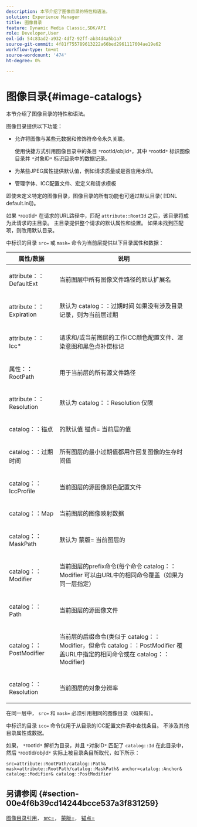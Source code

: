 ```yaml
---
description: 本节介绍了图像目录的特性和语法。
solution: Experience Manager
title: 图像目录
feature: Dynamic Media Classic,SDK/API
role: Developer,User
exl-id: 54c83ad2-a932-4df2-92ff-ab34d4a5b1a7
source-git-commit: 4f81f755789613222a66bed2961117604ae19e62
workflow-type: tm+mt
source-wordcount: '474'
ht-degree: 0%

---
```


# 图像目录{#image-catalogs}

本节介绍了图像目录的特性和语法。

图像目录提供以下功能：

* 允许将图像与某些元数据和修饰符命令永久关联。

  使用快捷方式引用图像目录中的条目 `*`rootId/objId`*`，其中 `*`rootId`*` 标识图像目录并 `*`对象ID`*` 标识目录中的数据记录。
* 为某些JPEG属性提供默认值，例如请求质量或是否应用水印。
* 管理字体、ICC配置文件、宏定义和请求模板

即使未定义特定的图像目录，图像目录的所有功能也可通过默认目录( [!DNL default.ini])。

如果 `*`rootId`*` 在请求的URL路径中，匹配 `attribute::RootId` 之后，该目录将成为此请求的主目录。 主目录提供整个请求的默认属性和设置。 如果未找到匹配项，则改用默认目录。

中标识的目录 `src=` 或 `mask=` 命令为当前层提供以下目录属性和数据：

<table id="table_D3FA66EA5D054745900DE5A120885AA8"> 
 <thead> 
  <tr> 
   <th class="entry"> <b> 属性/数据</b> </th> 
   <th class="entry"> <b> 说明</b> </th> 
  </tr> 
 </thead>
 <tbody> 
  <tr> 
   <td> <p> <span class="codeph"> attribute：：DefaultExt</span> </p> </td> 
   <td> <p> 当前图层中所有图像文件路径的默认扩展名 </p> </td> 
  </tr> 
  <tr> 
   <td> <p> <span class="codeph"> attribute：：Expiration</span> </p> </td> 
   <td> <p> 默认为 <span class="codeph"> catalog：：过期时间</span> 如果没有涉及目录记录，则为当前层过期 </p> </td> 
  </tr> 
  <tr> 
   <td> <p> <span class="codeph"> attribute：：Icc*</span> </p> </td> 
   <td> <p> 请求和/或当前图层的工作ICC颜色配置文件、渲染意图和黑色点补偿标记 </p> </td> 
  </tr> 
  <tr> 
   <td> <p> <span class="codeph"> 属性：：RootPath</span> </p> </td> 
   <td> <p> 用于当前层的所有源文件路径 </p> </td> 
  </tr> 
  <tr> 
   <td> <p> <span class="codeph"> attribute：：Resolution</span> </p> </td> 
   <td> <p> 默认为 <span class="codeph"> catalog：：Resolution</span> 仅限 </p> </td> 
  </tr> 
  <tr> 
   <td> <p> <span class="codeph"> catalog：：锚点</span> </p> </td> 
   <td> <p> 的默认值 <span class="codeph"> 锚点=</span> 当前层的值 </p> </td> 
  </tr> 
  <tr> 
   <td> <p> <span class="codeph"> catalog：：过期时间</span> </p> </td> 
   <td> <p> 所有图层的最小过期值都用作回复图像的生存时间值 </p> </td> 
  </tr> 
  <tr> 
   <td> <p> <span class="codeph"> catalog：：IccProfile</span> </p> </td> 
   <td> <p> 当前图层的源图像颜色配置文件 </p> </td> 
  </tr> 
  <tr> 
   <td> <p> <span class="codeph"> catalog：：Map</span> </p> </td> 
   <td> <p> 当前图层的图像映射数据 </p> </td> 
  </tr> 
  <tr> 
   <td> <p> <span class="codeph"> catalog：：MaskPath</span> </p> </td> 
   <td> <p> 默认为 <span class="codeph"> 蒙版=</span> 当前图层的 </p> </td> 
  </tr> 
  <tr> 
   <td> <p> <span class="codeph"> catalog：：Modifier</span> </p> </td> 
   <td> <p> 当前图层的prefix命令(每个命令 <span class="codeph"> catalog：：Modifier</span> 可以由URL中的相同命令覆盖（如果为同一层指定） </p> </td> 
  </tr> 
  <tr> 
   <td> <p> <span class="codeph"> catalog：：Path</span> </p> </td> 
   <td> <p> 当前图层的源图像文件 </p> </td> 
  </tr> 
  <tr> 
   <td> <p> <span class="codeph"> catalog：：PostModifier</span> </p> </td> 
   <td> <p> 当前层的后缀命令(类似于 <span class="codeph"> catalog：：Modifier</span>，但命令 <span class="codeph"> catalog：：PostModifier</span> 覆盖URL中指定的相同命令或在 <span class="codeph"> catalog：：Modifier</span>) </p> </td> 
  </tr> 
  <tr> 
   <td> <p> <span class="codeph"> catalog：：Resolution</span> </p> </td> 
   <td> <p> 当前图层的对象分辨率 </p> </td> 
  </tr> 
 </tbody> 
</table>

在同一层中， `src=` 和 `mask=` 必须引用相同的图像目录（如果有）。

中标识的目录 `icc=` 命令仅用于从目录的ICC配置文件表中查找条目。 不涉及其他目录属性或数据。

如果， `*`rootId`*` 解析为目录，并且 `*`对象ID`*` 匹配了 `catalog::Id` 在此目录中，然后 `*`rootId/objId`*` 实际上被目录条目所取代，如下所示：

`src=attribute::RootPath/catalog::Path& mask=attribute::RootPath/catalog::MaskPath& anchor=catalog::Anchor& catalog::Modifier& catalog::PostModifier`

## 另请参阅 {#section-00e4f6b39cd14244bcce537a3f831259}

[图像目录引用](../../../../../is-api/image-catalog/image-serving-api-ref/c-image-catalog-reference/c-overview/c-overview.md#concept-9ce2b6a133de45f783e95cabc5810ac3)， [src=](../../../../../is-api/http-ref/image-serving-api-ref/c-http-protocol-reference/c-command-reference/r-src.md#reference-f6506637778c4c69bf106a7924a91ab1)， [蒙版=](../../../../../is-api/http-ref/image-serving-api-ref/c-http-protocol-reference/c-command-reference/r-mask.md#reference-922254e027404fb890b850e2723ee06e)， [锚点=](../../../../../is-api/http-ref/image-serving-api-ref/c-http-protocol-reference/c-command-reference/r-anchor.md#reference-6661e548ab284b82828d8d94c8ddeb7c)
